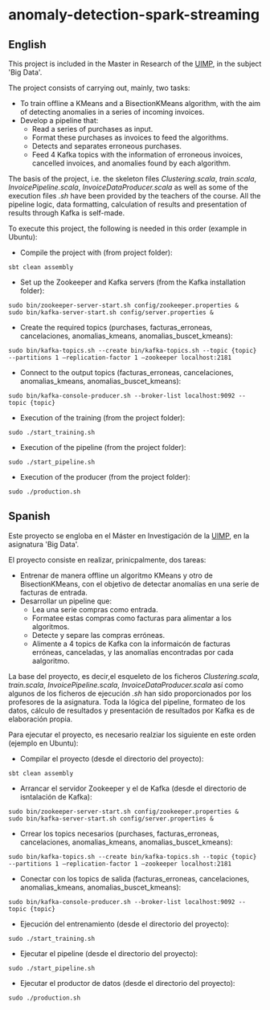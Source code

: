 # anomaly-detection-spark-streaming

## English
This project is included in the Master in Research of the [UIMP](http://www.uimp.es/), in the subject 'Big Data'.

The project consists of carrying out, mainly, two tasks:
- To train offline a KMeans and a BisectionKMeans algorithm, with the aim of detecting anomalies in a series of incoming invoices.
- Develop a pipeline that:
  + Read a series of purchases as input.
  + Format these purchases as invoices to feed the algorithms.
  + Detects and separates erroneous purchases.
  + Feed 4 Kafka topics with the information of erroneous invoices, cancelled invoices, and anomalies found by each algorithm.
  
The basis of the project, i.e. the skeleton files *Clustering.scala*, *train.scala*, *InvoicePipeline.scala*, *InvoiceDataProducer.scala* as well as some of the execution files *.sh* have been provided by the teachers of the course. All the pipeline logic, data formatting, calculation of results and presentation of results through Kafka is self-made.

To execute this project, the following is needed in this order (example in Ubuntu):
- Compile the project with  (from project folder):
``` 
sbt clean assembly
```
- Set up the Zookeeper and Kafka servers (from the Kafka installation folder):
``` 
sudo bin/zookeeper-server-start.sh config/zookeeper.properties &
sudo bin/kafka-server-start.sh config/server.properties &
```
- Create the required topics (purchases, facturas_erroneas, cancelaciones, anomalias_kmeans, anomalias_buscet_kmeans):
```
sudo bin/kafka-topics.sh --create bin/kafka-topics.sh --topic {topic} --partitions 1 –replication-factor 1 –zookeeper localhost:2181
```
- Connect to the output topics (facturas_erroneas, cancelaciones, anomalias_kmeans, anomalias_buscet_kmeans):
```
sudo bin/kafka-console-producer.sh --broker-list localhost:9092 --topic {topic}
```
- Execution of the training (from the project folder):
```
sudo ./start_training.sh
```
- Execution of the pipeline (from the project folder):
```
sudo ./start_pipeline.sh
```
- Execution of the producer (from the project folder):
```
sudo ./production.sh
```


## Spanish
Este proyecto se engloba en el Máster en Investigación de la [UIMP](http://www.uimp.es/), en la asignatura 'Big Data'.

El proyecto consiste en realizar, prinicpalmente, dos tareas:
- Entrenar de manera offline un algoritmo KMeans y otro de BisectionKMeans, con el objetivo de detectar anomalías en una serie de facturas de entrada.
- Desarrollar un pipeline que:
  + Lea una serie compras como entrada.
  + Formatee estas compras como facturas para alimentar a los algoritmos.
  + Detecte y separe las compras erróneas.
  + Alimente a 4 topics de Kafka con la informaicón de facturas erróneas, canceladas, y las anomalías encontradas por cada aalgoritmo.
  
La base del proyecto, es decir,el esqueleto de los ficheros *Clustering.scala*, *train.scala*, *InvoicePipeline.scala*, *InvoiceDataProducer.scala* así como algunos de los ficheros de ejecución *.sh* han sido proporcionados por los profesores de la asignatura. Toda la lógica del pipeline, formateo de los datos, cálculo de resultados y presentación de resultados por Kafka es de elaboración propia.

Para ejecutar el proyecto, es necesario realziar los siguiente en este orden (ejemplo en Ubuntu):
- Compilar el proyecto (desde el directorio del proyecto): 
```
sbt clean assembly
```
- Arrancar el servidor Zookeeper y el de Kafka (desde el directorio de isntalación de Kafka): 
```
sudo bin/zookeeper-server-start.sh config/zookeeper.properties &
sudo bin/kafka-server-start.sh config/server.properties &
```
- Crrear los topics necesarios (purchases, facturas_erroneas, cancelaciones, anomalias_kmeans, anomalias_buscet_kmeans):
```
sudo bin/kafka-topics.sh --create bin/kafka-topics.sh --topic {topic} --partitions 1 –replication-factor 1 –zookeeper localhost:2181
```
- Conectar con los topics de salida (facturas_erroneas, cancelaciones, anomalias_kmeans, anomalias_buscet_kmeans):
```
sudo bin/kafka-console-producer.sh --broker-list localhost:9092 --topic {topic}
```
- Ejecución del entrenamiento (desde el directorio del proyecto):
```
sudo ./start_training.sh
```
- Ejecutar el pipeline (desde el directorio del proyecto):
```
sudo ./start_pipeline.sh
```
- Ejecutar el productor de datos (desde el directorio del proyecto):
```
sudo ./production.sh
```
